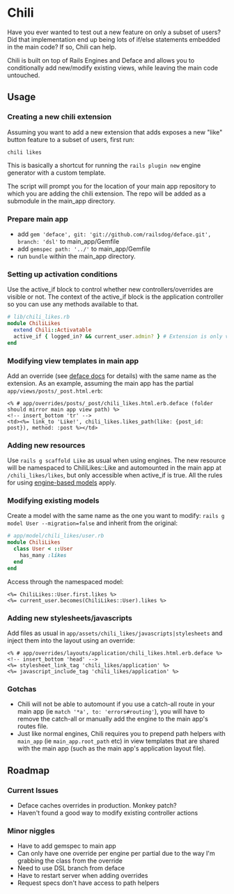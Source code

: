 # Chili

Have you ever wanted to test out a new feature on only a subset of users?
Did that implementation end up being lots of if/else statements embedded in the main code?
If so, Chili can help.

Chili is built on top of Rails Engines and Deface and allows you to conditionally add new/modify existing views, 
while leaving the main code untouched.

## Usage

### Creating a new chili extension

Assuming you want to add a new extension that adds exposes a new "like" button feature to a subset of users, first run:

    chili likes

This is basically a shortcut for running the `rails plugin new` engine generator with a custom template.

The script will prompt you for the location of your main app repository to which you are adding the chili extension.
The repo will be added as a submodule in the main_app directory.

### Prepare main app

- add `gem 'deface', git: 'git://github.com/railsdog/deface.git', branch: 'dsl'` to main_app/Gemfile
- add `gemspec path: '../'` to main_app/Gemfile
- run `bundle` within the main_app directory.

### Setting up activation conditions

Use the active_if block to control whether new controllers/overrides are visible or not.
The context of the active_if block is the application controller so you can use any methods available to that.

```ruby
# lib/chili_likes.rb
module ChiliLikes
  extend Chili::Activatable
  active_if { logged_in? && current_user.admin? } # Extension is only visible to logged in admin users
end
```

### Modifying view templates in main app

Add an override (see [deface docs](https://github.com/railsdog/deface#readme) for details) with the same name as the extension.
As an example, assuming the main app has the partial `app/views/posts/_post.html.erb`:

```erb
<% # app/overrides/posts/_post/chili_likes.html.erb.deface (folder should mirror main app view path) %>
<!-- insert_bottom 'tr' -->
<td><%= link_to 'Like!', chili_likes.likes_path(like: {post_id: post}), method: :post %></td>
```

### Adding new resources

Use `rails g scaffold Like` as usual when using engines. The new resource will be namespaced to ChiliLikes::Like
and automounted in the main app at `/chili_likes/likes`, but only accessible when active_if is true. 
All the rules for using [engine-based models](http://railscasts.com/episodes/277-mountable-engines?view=asciicast) apply.

### Modifying existing models

Create a model with the same name as the one you want to modify: `rails g model User --migration=false`
and inherit from the original:

```ruby
# app/model/chili_likes/user.rb
module ChiliLikes
  class User < ::User
    has_many :likes
  end
end
```

Access through the namespaced model:

```erb
<%= ChiliLikes::User.first.likes %>
<%= current_user.becomes(ChiliLikes::User).likes %>
```

### Adding new stylesheets/javascripts

Add files as usual in `app/assets/chili_likes/javascripts|stylesheets` and inject them into the layout using an override:

```erb
<% # app/overrides/layouts/application/chili_likes.html.erb.deface %>
<!-- insert_bottom 'head' -->
<%= stylesheet_link_tag 'chili_likes/application' %>
<%= javascript_include_tag 'chili_likes/application' %>
```

### Gotchas

- Chili will not be able to automount if you use a catch-all route in your main app (ie `match '*a', to: 'errors#routing'`), you will have to remove the catch-all or manually add the engine to the main app's routes file.
- Just like normal engines, Chili requires you to prepend path helpers with `main_app` (ie `main_app.root_path` etc) in view templates that are shared with the main app (such as the main app's application layout file).

## Roadmap

### Current Issues

- Deface caches overrides in production. Monkey patch?
- Haven't found a good way to modify existing controller actions

### Minor niggles

- Have to add gemspec to main app
- Can only have one override per engine per partial due to the way I'm grabbing the class from the override
- Need to use DSL branch from deface
- Have to restart server when adding overrides
- Request specs don't have access to path helpers